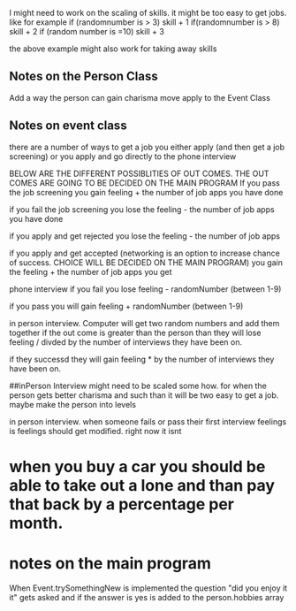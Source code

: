 I might need to work on the scaling of skills.  it might be too easy to get jobs.  like for example 
if (randomnumber is > 3)
skill + 1
if(randomnumber is > 8)
skill + 2
if (random number is =10)
skill  + 3

the above example might also work for taking away skills

## Notes on the Person Class
Add a way the person can gain charisma
move apply to the Event Class

## Notes on event class
there are a number of ways to get a job
you either apply (and then get a job screening)
or you apply and go directly to the phone interview

BELOW ARE THE DIFFERENT POSSIBLITIES OF OUT COMES.  THE OUT COMES ARE GOING TO BE DECIDED ON THE MAIN PROGRAM
If you pass the job screening 
you gain feeling + the number of job apps you have done

if you fail the job screening
you lose the feeling - the number of job apps you have done

if you apply and  get rejected 
you lose the feeling - the number of job apps

if you apply and get accepted (networking is an option to increase chance of success.  CHOICE WILL BE DECIDED ON THE MAIN PROGRAM)
you gain the feeling + the number of job apps you get

phone interview 
if you fail you lose feeling - randomNumber (between 1-9)

if you pass you will gain feeling + randomNumber (between 1-9)

in person interview.  Computer will get two random numbers and add them together if the out come is greater than the person than they will lose feeling / divded by the number of interviews they have been on.

if they successd they will gain feeling * by the number of interviews they have been on.



##inPerson Interview might need to be scaled some how. for when the person gets better charisma and such than it will be two easy to get a job.  maybe make the person into levels

in person interview.  when someone fails or pass their first interview feelings is feelings should get modified.  right now it isnt

# when you buy a car you should be able to take out a lone and than pay that back by a percentage per month.

# notes on the main program
When Event.trySomethingNew is implemented the question "did you enjoy it it"  gets asked and if the answer is yes is added to the person.hobbies array



